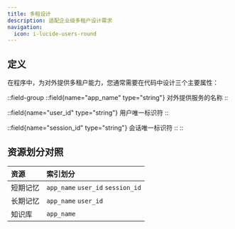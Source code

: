 ```yaml
---
title: 多租设计
description: 适配企业级多租户设计需求
navigation:
  icon: i-lucide-users-round
---
```


## 定义

在程序中，为对外提供多租户能力，您通常需要在代码中设计三个主要属性：

::field-group
  ::field{name="app_name" type="string"}
    对外提供服务的名称
  ::

  ::field{name="user_id" type="string"}
    用户唯一标识符
  ::

  ::field{name="session_id" type="string"}
    会话唯一标识符
  ::
::

## 资源划分对照

| 资源 | 索引划分 |
| :- | :- |
| 短期记忆 | `app_name` `user_id` `session_id` |
| 长期记忆 | `app_name` `user_id` |
| 知识库 | `app_name` |
